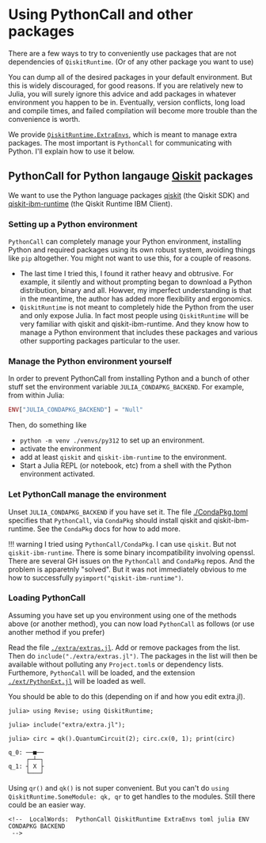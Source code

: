 # Using PythonCall and other packages

There are a few ways to try to conveniently use packages that are not
dependencies of `QiskitRuntime`. (Or of any other package you want to use)

You can dump all of the desired packages in your default environment. But this is widely
discouraged, for good reasons. If you are relatively new to Julia, you will surely ignore
this advice and add packages in whatever environment you happen to be in. Eventually,
version conflicts, long load and compile times, and failed compilation will become more
trouble than the convenience is worth.

We provide [`QiskitRuntime.ExtraEnvs`](@ref), which
is meant to manage extra packages. The most important is `PythonCall` for communicating with Python.
I'll explain how to use it below.

## PythonCall for Python langauge [Qiskit](https://github.com/Qiskit) packages

We want to use the Python language packages [qiskit](https://github.com/Qiskit/qiskit) (the Qiskit SDK) and
[qiskit-ibm-runtime](https://github.com/Qiskit/qiskit-ibm-runtime) (the Qiskit Runtime IBM Client).

### Setting up a Python environment

`PythonCall` can completely manage your Python environment, installing Python and required packages using
its own robust system, avoiding things like `pip` altogether.
You might not want to use this, for a couple of reasons.

* The last time I tried this, I found it rather heavy and obtrusive. For example, it silently and without prompting began to download a Python distribution, binary and all. Howver, my imperfect understanding is that in the meantime, the author has added more flexibility and ergonomics.
* `QiskitRuntime` is not meant to completely hide the Python from the user and only expose Julia. In fact most people using `QiskitRuntime` will be very familiar with qiskit and qiskit-ibm-runtime. And they know how to manage a Python environment that includes these packages and various other supporting packages particular to the user.

### Manage the Python environment yourself

In order to prevent PythonCall from installing Python and a bunch of other stuff
set the environment variable `JULIA_CONDAPKG_BACKEND`. For example, from within Julia:

```julia
ENV["JULIA_CONDAPKG_BACKEND"] = "Null"
```

Then, do something like

* `python -m venv ./venvs/py312` to set up an environment.
* activate the environment
* add at least `qiskit` and `qiskit-ibm-runtime` to the environment.
* Start a Julia REPL (or notebook, etc) from a shell with the Python environment activated.

### Let PythonCall manage the environment

Unset `JULIA_CONDAPKG_BACKEND` if you have set it. The file [./CondaPkg.toml](https://github.com/jlapeyre/QiskitRuntime.jl/blob/main/CondaPkg.toml) specifies that `PythonCall`, via `CondaPkg` should install qiskit and qiskit-ibm-runtime. See the `CondaPkg` docs for how to add more.

!!! warning
    I tried using `PythonCall/CondaPkg`. I can use `qiskit`. But not `qiskit-ibm-runtime`.
    There is some binary incompatibility involving openssl.
    There are several GH issues on the `PythonCall` and `CondaPkg` repos.
    And the problem is apparetnly "solved".
    But it was not immediately obvious to me how to successfully `pyimport("qiskit-ibm-runtime")`.

### Loading PythonCall

Assuming you have set up you environment using one of the methods above (or another method),
you can now load `PythonCall` as follows (or use another method if you prefer)

Read the file [`./extra/extras.jl`](https://github.com/jlapeyre/QiskitRuntime.jl/blob/main/extra/extra.jl).
Add or remove packages from the list. Then do `include("./extra/extras.jl")`.  The packages in the list
will then be available without polluting any `Project.toml`s or dependency lists. Furthemore, `PythonCall`
will be loaded, and the extension [`./ext/PythonExt.jl`](https://github.com/jlapeyre/QiskitRuntime.jl/blob/main/ext/PythonExt.jl) will be loaded as well.

You should be able to do this (depending on if and how you edit extra.jl).

```julia-repl
julia> using Revise; using QiskitRuntime;

julia> include("extra/extra.jl");

julia> circ = qk().QuantumCircuit(2); circ.cx(0, 1); print(circ)

q_0: ──■──
     ┌─┴─┐
q_1: ┤ X ├
     └───┘
```

Using `qr()` and `qk()` is not super convenient. But you can't do `using QiskitRuntime.SomeModule: qk, qr` to
get handles to the modules. Still there could be an easier way.

```@raw html
<!--  LocalWords:  PythonCall QiskitRuntime ExtraEnvs toml julia ENV CONDAPKG BACKEND
 -->
```
